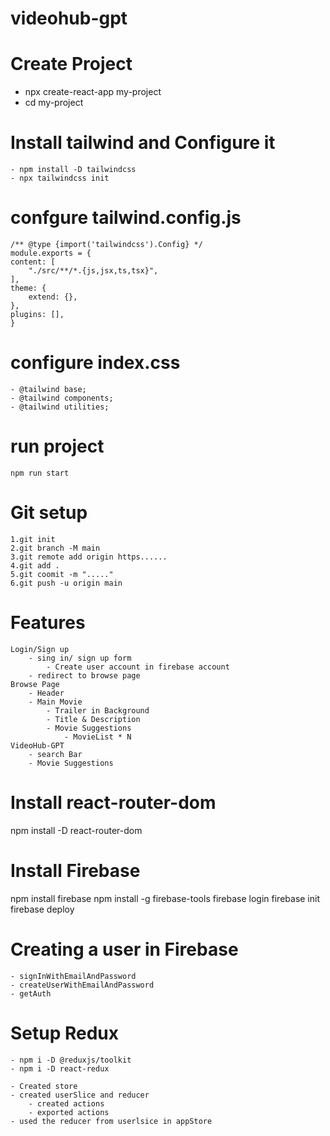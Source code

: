 # videohub-gpt

# Create Project

-   npx create-react-app my-project
-   cd my-project

# Install tailwind and Configure it

    - npm install -D tailwindcss
    - npx tailwindcss init

# confgure tailwind.config.js

    /** @type {import('tailwindcss').Config} */
    module.exports = {
    content: [
        "./src/**/*.{js,jsx,ts,tsx}",
    ],
    theme: {
        extend: {},
    },
    plugins: [],
    }

# configure index.css

    - @tailwind base;
    - @tailwind components;
    - @tailwind utilities;

# run project

    npm run start

# Git setup

    1.git init
    2.git branch -M main
    3.git remote add origin https......
    4.git add .
    5.git coomit -m "....."
    6.git push -u origin main

# Features

    Login/Sign up
        - sing in/ sign up form
            - Create user account in firebase account
        - redirect to browse page
    Browse Page
        - Header
        - Main Movie
            - Trailer in Background
            - Title & Description
            - Movie Suggestions
                - MovieList * N
    VideoHub-GPT
        - search Bar
        - Movie Suggestions

# Install react-router-dom

npm install -D react-router-dom

# Install Firebase

npm install firebase
npm install -g firebase-tools
firebase login
firebase init
firebase deploy

# Creating a user in Firebase

    - signInWithEmailAndPassword
    - createUserWithEmailAndPassword
    - getAuth

# Setup Redux

    - npm i -D @reduxjs/toolkit
    - npm i -D react-redux

    - Created store
    - created userSlice and reducer
        - created actions
        - exported actions
    - used the reducer from userlsice in appStore

#
